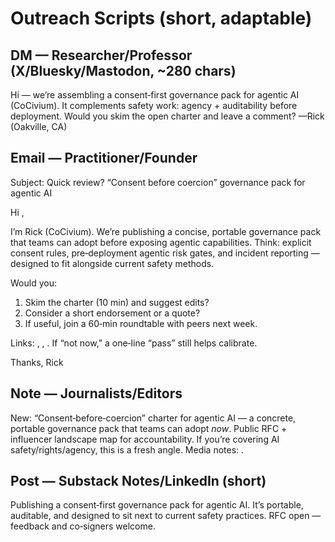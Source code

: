# Outreach Scripts (short, adaptable)

## DM — Researcher/Professor (X/Bluesky/Mastodon, ~280 chars)
Hi <Name> — we’re assembling a consent‑first governance pack for agentic AI (CoCivium).  It complements safety work: agency + auditability before deployment.  Would you skim the open charter and leave a comment?  <short link>  —Rick (Oakville, CA)

## Email — Practitioner/Founder
Subject: Quick review? “Consent before coercion” governance pack for agentic AI

Hi <Name>,

I’m Rick (CoCivium).  We’re publishing a concise, portable governance pack that teams can adopt before exposing agentic capabilities.  Think: explicit consent rules, pre‑deployment agentic risk gates, and incident reporting — designed to fit alongside current safety methods.

Would you:
1) Skim the charter (10 min) and suggest edits?
2) Consider a short endorsement or a quote?
3) If useful, join a 60‑min roundtable with peers next week.

Links: <charter>, <FAQ>, <roundtable scheduler>.
If “not now,” a one‑line “pass” still helps calibrate.

Thanks,
Rick

## Note — Journalists/Editors
New: “Consent‑before‑coercion” charter for agentic AI — a concrete, portable governance pack that teams can adopt *now*.  Public RFC + influencer landscape map for accountability.  If you’re covering AI safety/rights/agency, this is a fresh angle.  Media notes: <press kit>.

## Post — Substack Notes/LinkedIn (short)
Publishing a consent‑first governance pack for agentic AI.  It’s portable, auditable, and designed to sit next to current safety practices.  RFC open — feedback and co‑signers welcome.  <short link>